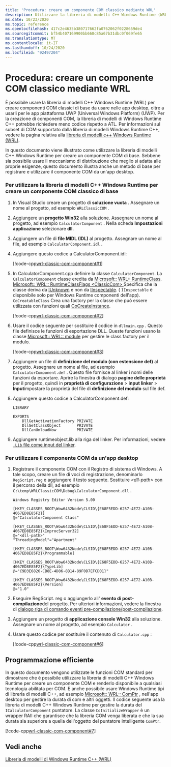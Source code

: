 ```yaml
---
title: 'Procedura: creare un componente COM classico mediante WRL'
description: Utilizzare la libreria di modelli C++ Windows Runtime (WRL) per creare componenti COM classici di base da utilizzare nelle applicazioni desktop.
ms.date: 10/23/2020
ms.topic: reference
ms.openlocfilehash: 417c2e4635b380717662fa0762062f0228659de4
ms.sourcegitcommit: bf54b407169900bb668c85a67b31dbc0f069fe65
ms.translationtype: MT
ms.contentlocale: it-IT
ms.lasthandoff: 10/24/2020
ms.locfileid: "92497204"
---
```

# <a name="how-to-create-a-classic-com-component-using-wrl"></a>Procedura: creare un componente COM classico mediante WRL

È possibile usare la libreria di modelli C++ Windows Runtime (WRL) per creare componenti COM classici di base da usare nelle app desktop, oltre a usarli per le app piattaforma UWP (Universal Windows Platform) (UWP). Per la creazione di componenti COM, la libreria di modelli di Windows Runtime C++ potrebbe richiedere meno codice rispetto a ATL. Per informazioni sul subset di COM supportato dalla libreria di modelli Windows Runtime C++, vedere la pagina relativa alla [libreria di modelli c++ Windows Runtime (WRL)](windows-runtime-cpp-template-library-wrl.md).

In questo documento viene illustrato come utilizzare la libreria di modelli C++ Windows Runtime per creare un componente COM di base. Sebbene sia possibile usare il meccanismo di distribuzione che meglio si adatta alle proprie esigenze, questo documento illustra anche un metodo di base per registrare e utilizzare il componente COM da un'app desktop.

### <a name="to-use-the-windows-runtime-c-template-library-to-create-a-basic-classic-com-component"></a>Per utilizzare la libreria di modelli C++ Windows Runtime per creare un componente COM classico di base

1. In Visual Studio creare un progetto di **soluzione vuota** . Assegnare un nome al progetto, ad esempio `WRLClassicCOM` .

2. Aggiungere un **progetto Win32** alla soluzione. Assegnare un nome al progetto, ad esempio `CalculatorComponent` . Nella scheda **Impostazioni applicazione** selezionare **dll**.

3. Aggiungere un file di **file MIDL (IDL)** al progetto. Assegnare un nome al file, ad esempio `CalculatorComponent.idl` .

4. Aggiungere questo codice a CalculatorComponent.idl:

   [!code-cpp[wrl-classic-com-component#1](../codesnippet/CPP/how-to-create-a-classic-com-component-using-wrl_1.idl)]

5. In CalculatorComponent.cpp definire la classe `CalculatorComponent`. La `CalculatorComponent` classe eredita da [Microsoft:: WRL:: RuntimeClass](runtimeclass-class.md). [Microsoft:: WRL:: RuntimeClassFlags \<ClassicCom> ](runtimeclassflags-structure.md) Specifica che la classe deriva da [IUnknown](/windows/win32/api/unknwn/nn-unknwn-iunknown) e non da [IInspectable](/windows/win32/api/inspectable/nn-inspectable-iinspectable). ( `IInspectable` è disponibile solo per Windows Runtime componenti dell'app). `CoCreatableClass` Crea una factory per la classe che può essere utilizzata con funzioni quali [CoCreateInstance](/windows/win32/api/combaseapi/nf-combaseapi-cocreateinstance).

   [!code-cpp[wrl-classic-com-component#2](../codesnippet/CPP/how-to-create-a-classic-com-component-using-wrl_2.cpp)]

6. Usare il codice seguente per sostituire il codice in `dllmain.cpp` . Questo file definisce le funzioni di esportazione DLL. Queste funzioni usano la classe [Microsoft:: WRL:: module](module-class.md) per gestire le class factory per il modulo.

   [!code-cpp[wrl-classic-com-component#3](../codesnippet/CPP/how-to-create-a-classic-com-component-using-wrl_3.cpp)]

7. Aggiungere un file di **definizione del modulo (con estensione def)** al progetto. Assegnare un nome al file, ad esempio `CalculatorComponent.def` . Questo file fornisce al linker i nomi delle funzioni da esportare. Aprire la finestra di dialogo **pagine delle proprietà** per il progetto, quindi in **proprietà di configurazione**  >  **input linker**  >  **Input**impostare la proprietà del file di **definizione del modulo** sul file def.

8. Aggiungere questo codice a CalculatorComponent.def:

    ```
    LIBRARY

    EXPORTS
        DllGetActivationFactory PRIVATE
        DllGetClassObject       PRIVATE
        DllCanUnloadNow         PRIVATE
    ```

9. Aggiungere runtimeobject.lib alla riga del linker. Per informazioni, vedere [ `.Lib` file come input del linker](../../build/reference/dot-lib-files-as-linker-input.md).

### <a name="to-consume-the-com-component-from-a-desktop-app"></a>Per utilizzare il componente COM da un'app desktop

1. Registrare il componente COM con il Registro di sistema di Windows. A tale scopo, creare un file di voci di registrazione, denominarlo `RegScript.reg` e aggiungere il testo seguente. Sostituire *\<dll-path>* con il percorso della dll, ad esempio `C:\temp\WRLClassicCOM\Debug\CalculatorComponent.dll` .

    ```
    Windows Registry Editor Version 5.00

    [HKEY_CLASSES_ROOT\Wow6432Node\CLSID\{E68F5EDD-6257-4E72-A10B-4067ED8E85F2}]
    @="CalculatorComponent Class"

    [HKEY_CLASSES_ROOT\Wow6432Node\CLSID\{E68F5EDD-6257-4E72-A10B-4067ED8E85F2}\InprocServer32]
    @="<dll-path>"
    "ThreadingModel"="Apartment"

    [HKEY_CLASSES_ROOT\Wow6432Node\CLSID\{E68F5EDD-6257-4E72-A10B-4067ED8E85F2}\Programmable]

    [HKEY_CLASSES_ROOT\Wow6432Node\CLSID\{E68F5EDD-6257-4E72-A10B-4067ED8E85F2}\TypeLib]
    @="{9D3E6826-CB8E-4D86-8B14-89F0D7EFCD01}"

    [HKEY_CLASSES_ROOT\Wow6432Node\CLSID\{E68F5EDD-6257-4E72-A10B-4067ED8E85F2}\Version]
    @="1.0"
    ```

2. Eseguire RegScript. reg o aggiungerlo all' **evento di post-compilazione**del progetto. Per ulteriori informazioni, vedere la finestra di [dialogo riga di comando eventi pre-compilazione/post-compilazione](/visualstudio/ide/reference/pre-build-event-post-build-event-command-line-dialog-box).

3. Aggiungere un progetto di **applicazione console Win32** alla soluzione. Assegnare un nome al progetto, ad esempio `Calculator` .

4. Usare questo codice per sostituire il contenuto di `Calculator.cpp` :

   [!code-cpp[wrl-classic-com-component#6](../codesnippet/CPP/how-to-create-a-classic-com-component-using-wrl_6.cpp)]

## <a name="robust-programming"></a>Programmazione efficiente

In questo documento vengono utilizzate le funzioni COM standard per dimostrare che è possibile utilizzare la libreria di modelli C++ Windows Runtime per creare un componente COM e renderlo disponibile a qualsiasi tecnologia abilitata per COM. È anche possibile usare Windows Runtime tipi di libreria di modelli C++, ad esempio [Microsoft:: WRL:: ComPtr](comptr-class.md) , nell'app desktop per gestire la durata di com e altri oggetti. Il codice seguente usa la libreria di modelli C++ Windows Runtime per gestire la durata del `ICalculatorComponent` puntatore. La classe `CoInitializeWrapper` è un wrapper RAII che garantisce che la libreria COM venga liberata e che la sua durata sia superiore a quella dell'oggetto del puntatore intelligente `ComPtr`.

[!code-cpp[wrl-classic-com-component#7](../codesnippet/CPP/how-to-create-a-classic-com-component-using-wrl_7.cpp)]

## <a name="see-also"></a>Vedi anche

[Libreria di modelli di Windows Runtime C++ (WRL)](windows-runtime-cpp-template-library-wrl.md)
